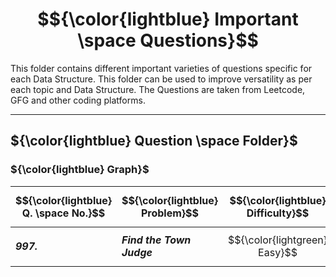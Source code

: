 # $${\color{lightblue} Important \space Questions}$$

This folder contains different important varieties of questions specific for each Data Structure. This folder can be used to improve versatility as per each topic and Data Structure. The Questions are taken from Leetcode, GFG and other coding platforms.

-----

## ${\color{lightblue} Question \space Folder}$

### ${\color{lightblue} Graph}$

| $${\color{lightblue} Q. \space No.}$$ | $${\color{lightblue} Problem}$$ | $${\color{lightblue} Difficulty}$$ | $${\color{lightblue} Description}$$ | $${\color{lightblue} Hints}$$ | $${\color{lightblue} Companies}$$ | $${\color{lightblue} Platform}$$ |
|-|-|-|-|-|-|-|
| ***997.*** | ***Find the Town Judge*** | $${\color{lightgreen} Easy}$$ | [Problem997](https://leetcode.com/problems/find-the-town-judge/description/) | [Hints](https://leetcode.com/problems/find-the-town-judge/solutions/5490439/find-the-town-judge-simplified-java/) | ***Unknown*** | <img src="https://assets.leetcode.com/static_assets/public/images/LeetCode_logo.png" alt="Drone" width="30" /> |









